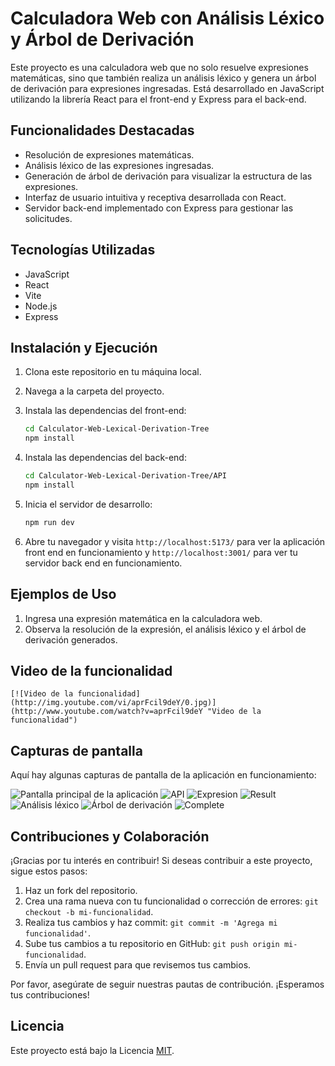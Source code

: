 # Calculadora Web con Análisis Léxico y Árbol de Derivación

Este proyecto es una calculadora web que no solo resuelve expresiones matemáticas, sino que también realiza un análisis léxico y genera un árbol de derivación para expresiones ingresadas. Está desarrollado en JavaScript utilizando la librería React para el front-end y Express para el back-end.

## Funcionalidades Destacadas

- Resolución de expresiones matemáticas.
- Análisis léxico de las expresiones ingresadas.
- Generación de árbol de derivación para visualizar la estructura de las expresiones.
- Interfaz de usuario intuitiva y receptiva desarrollada con React.
- Servidor back-end implementado con Express para gestionar las solicitudes.

## Tecnologías Utilizadas

- JavaScript
- React
- Vite
- Node.js
- Express

## Instalación y Ejecución

1. Clona este repositorio en tu máquina local.
2. Navega a la carpeta del proyecto.
3. Instala las dependencias del front-end:

    ```bash
    cd Calculator-Web-Lexical-Derivation-Tree
    npm install
    ```

4. Instala las dependencias del back-end:

    ```bash
    cd Calculator-Web-Lexical-Derivation-Tree/API
    npm install
    ```

5. Inicia el servidor de desarrollo:

    ```bash
    npm run dev
    ```

6. Abre tu navegador y visita `http://localhost:5173/` para ver la aplicación front end en funcionamiento y
 `http://localhost:3001/` para ver tu servidor back end en funcionamiento.


## Ejemplos de Uso

1. Ingresa una expresión matemática en la calculadora web.
2. Observa la resolución de la expresión, el análisis léxico y el árbol de derivación generados.

## Video de la funcionalidad

    [![Video de la funcionalidad](http://img.youtube.com/vi/aprFcil9deY/0.jpg)](http://www.youtube.com/watch?v=aprFcil9deY "Video de la funcionalidad")

## Capturas de pantalla

Aquí hay algunas capturas de pantalla de la aplicación en funcionamiento:

![Pantalla principal de la aplicación](Screen/all.png)
![API](Screen/api.png)
![Expresion](Screen/calculator.png)
![Result](Screen/result.png)
![Análisis léxico](Screen/lex.png)
![Árbol de derivación](Screen/tree.png)
![Complete](Screen/complete.png)

## Contribuciones y Colaboración

¡Gracias por tu interés en contribuir! Si deseas contribuir a este proyecto, sigue estos pasos:

1. Haz un fork del repositorio.
2. Crea una rama nueva con tu funcionalidad o corrección de errores: `git checkout -b mi-funcionalidad`.
3. Realiza tus cambios y haz commit: `git commit -m 'Agrega mi funcionalidad'`.
4. Sube tus cambios a tu repositorio en GitHub: `git push origin mi-funcionalidad`.
5. Envía un pull request para que revisemos tus cambios.

Por favor, asegúrate de seguir nuestras pautas de contribución. ¡Esperamos tus contribuciones!

## Licencia

Este proyecto está bajo la Licencia [MIT](LICENSE).
